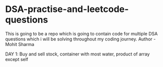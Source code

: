 # DSA-practise-and-leetcode-questions
This is going to be a repo which is going to contain code for multiple DSA questions which i will be solving throughout my coding journey.
Author - Mohit Sharma

DAY 1:     Buy and sell stock, container with most water, product of array except self
